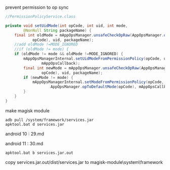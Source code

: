 prevent permission to op sync

```java
//PermissionPolicyService.class

private void setUidMode(int opCode, int uid, int mode,
        @NonNull String packageName) {
    final int oldMode = mAppOpsManager.unsafeCheckOpRaw(AppOpsManager.opToPublicName(
            opCode), uid, packageName);
    //add oldMode !=MODE_IGNORED
    //if (oldMode != mode) {
    if (oldMode != mode && oldMode !=MODE_IGNORED) {
        mAppOpsManagerInternal.setUidModeFromPermissionPolicy(opCode, uid, mode,
                mAppOpsCallback);
        final int newMode = mAppOpsManager.unsafeCheckOpRaw(AppOpsManager.opToPublicName(
                opCode), uid, packageName);
        if (newMode != mode) {
            mAppOpsManagerInternal.setModeFromPermissionPolicy(opCode, uid, packageName,
                    AppOpsManager.opToDefaultMode(opCode), mAppOpsCallback);
        }
    }
}
```

make magisk module

```shell
adb pull /system/framework/services.jar
apktool.bat d services.jar
```

android 10 : 29.md

android 11 : 30.md

```shell
apktool.bat b services.jar.out
```

copy services.jar.out/dist/services.jar to magisk-module\system\framework